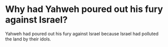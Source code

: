 # Why had Yahweh poured out his fury against Israel?

Yahweh had poured out his fury against Israel because Israel had polluted the land by their idols.
